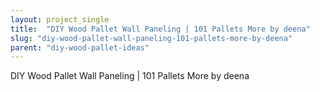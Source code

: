 ```yaml
---
layout: project_single
title:  "DIY Wood Pallet Wall Paneling | 101 Pallets More by deena"
slug: "diy-wood-pallet-wall-paneling-101-pallets-more-by-deena"
parent: "diy-wood-pallet-ideas"
---
```

DIY Wood Pallet Wall Paneling | 101 Pallets More by deena